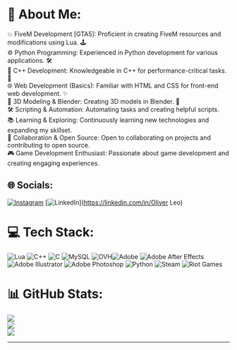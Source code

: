 # 💫 About Me:
💥 FiveM Development [GTA5]: Proficient in creating FiveM resources and modifications using Lua. 🕹️<br>⚙️ Python Programming: Experienced in Python development for various applications. 🛠️<br>🚀 C++ Development: Knowledgeable in C++ for performance-critical tasks. 🌠<br>🌐 Web Development (Basics): Familiar with HTML and CSS for front-end web development. ✨<br>🧊 3D Modeling & Blender: Creating 3D models in Blender. 📐<br>🛠️ Scripting & Automation: Automating tasks and creating helpful scripts.<br>📚 Learning & Exploring: Continuously learning new technologies and expanding my skillset.<br>🤝 Collaboration & Open Source: Open to collaborating on projects and contributing to open source.<br>🎮 Game Development Enthusiast: Passionate about game development and creating engaging experiences.


## 🌐 Socials:
[![Instagram](https://img.shields.io/badge/Instagram-%23E4405F.svg?logo=Instagram&logoColor=white)](https://instagram.com/im_oliver_mc) [![LinkedIn](https://img.shields.io/badge/LinkedIn-%230077B5.svg?logo=linkedin&logoColor=white)](https://linkedin.com/in/Oliver Leo) 

# 💻 Tech Stack:
![Lua](https://img.shields.io/badge/lua-%232C2D72.svg?style=for-the-badge&logo=lua&logoColor=white) ![C++](https://img.shields.io/badge/c++-%2300599C.svg?style=for-the-badge&logo=c%2B%2B&logoColor=white) ![C](https://img.shields.io/badge/c-%2300599C.svg?style=for-the-badge&logo=c&logoColor=white) ![MySQL](https://img.shields.io/badge/mysql-4479A1.svg?style=for-the-badge&logo=mysql&logoColor=white) ![OVH](https://img.shields.io/badge/ovh-%23123F6D.svg?style=for-the-badge&logo=ovh&logoColor=#123F6D)![Adobe](https://img.shields.io/badge/adobe-%23FF0000.svg?style=for-the-badge&logo=adobe&logoColor=white) ![Adobe After Effects](https://img.shields.io/badge/Adobe%20After%20Effects-9999FF.svg?style=for-the-badge&logo=Adobe%20After%20Effects&logoColor=white) ![Adobe Illustrator](https://img.shields.io/badge/adobe%20illustrator-%23FF9A00.svg?style=for-the-badge&logo=adobe%20illustrator&logoColor=white) ![Adobe Photoshop](https://img.shields.io/badge/adobe%20photoshop-%2331A8FF.svg?style=for-the-badge&logo=adobe%20photoshop&logoColor=white) ![Python](https://img.shields.io/badge/python-3670A0?style=for-the-badge&logo=python&logoColor=ffdd54) ![Steam](https://img.shields.io/badge/steam-%23000000.svg?style=for-the-badge&logo=steam&logoColor=white) ![Riot Games](https://img.shields.io/badge/riotgames-D32936.svg?style=for-the-badge&logo=riotgames&logoColor=white)
# 📊 GitHub Stats:
![](https://github-readme-stats.vercel.app/api?username=Oliver-prog396&theme=default&hide_border=false&include_all_commits=false&count_private=false)<br/>
![](https://github-readme-streak-stats.herokuapp.com/?user=Oliver-prog396&theme=default&hide_border=false)<br/>
![](https://github-readme-stats.vercel.app/api/top-langs/?username=Oliver-prog396&theme=default&hide_border=false&include_all_commits=false&count_private=false&layout=compact)

---

